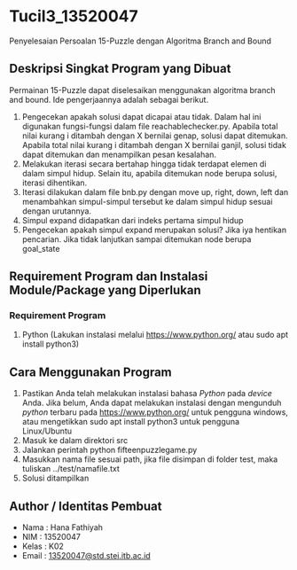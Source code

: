# Tucil3_13520047
Penyelesaian Persoalan 15-Puzzle dengan Algoritma Branch and Bound

## Deskripsi Singkat Program yang Dibuat
Permainan 15-Puzzle dapat diselesaikan menggunakan algoritma branch and bound. Ide pengerjaannya adalah sebagai berikut.
1. Pengecekan apakah solusi dapat dicapai atau tidak. Dalam hal ini digunakan fungsi-fungsi dalam file reachablechecker.py. Apabila total nilai kurang i ditambah dengan X bernilai genap, solusi dapat ditemukan. Apabila total nilai kurang i ditambah dengan X bernilai ganjil, solusi tidak dapat ditemukan dan menampilkan pesan kesalahan.
2. Melakukan iterasi secara bertahap hingga tidak terdapat elemen di dalam simpul hidup. Selain itu, apabila ditemukan node berupa solusi, iterasi dihentikan.
3. Iterasi dilakukan dalam file bnb.py dengan move up, right, down, left dan menambahkan simpul-simpul tersebut ke dalam simpul hidup sesuai dengan urutannya.
4. Simpul expand didapatkan dari indeks pertama simpul hidup
5. Pengecekan apakah simpul expand merupakan solusi? Jika iya hentikan pencarian. Jika tidak lanjutkan sampai ditemukan node berupa goal_state

## Requirement Program dan Instalasi Module/Package yang Diperlukan
### Requirement Program
1. Python (Lakukan instalasi melalui https://www.python.org/ atau sudo apt install python3)

## Cara Menggunakan Program
1. Pastikan Anda telah melakukan instalasi bahasa _Python_ pada _device_ Anda. Jika belum, Anda dapat melakukan instalasi dengan mengunduh _python_ terbaru pada https://www.python.org/ untuk pengguna windows, atau mengetikkan sudo apt install python3 untuk pengguna Linux/Ubuntu
2. Masuk ke dalam direktori src
3. Jalankan perintah python fifteenpuzzlegame.py
4. Masukkan nama file sesuai path, jika file disimpan di folder test, maka tuliskan ../test/namafile.txt
5. Solusi ditampilkan

## Author / Identitas Pembuat
- Nama  : Hana Fathiyah
- NIM   : 13520047
- Kelas : K02
- Email : 13520047@std.stei.itb.ac.id
